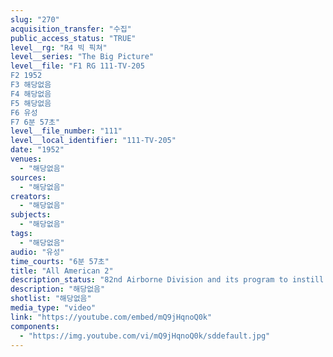 ```yaml
---
slug: "270"
acquisition_transfer: "수집"
public_access_status: "TRUE"
level__rg: "R4 빅 픽쳐"
level__series: "The Big Picture"
level__file: "F1 RG 111-TV-205
F2 1952
F3 해당없음
F4 해당없음
F5 해당없음
F6 유성
F7 6분 57초"
level__file_number: "111"
level__local_identifier: "111-TV-205"
date: "1952"
venues: 
  - "해당없음"
sources: 
  - "해당없음"
creators: 
  - "해당없음"
subjects: 
  - "해당없음"
tags: 
  - "해당없음"
audio: "유성"
time_courts: "6분 57초"
title: "All American 2"
description_status: "82nd Airborne Division and its program to instill esprit de corps in present-day troopers."
description: "해당없음"
shotlist: "해당없음"
media_type: "video"
link: "https://youtube.com/embed/mQ9jHqnoQ0k"
components: 
  - "https://img.youtube.com/vi/mQ9jHqnoQ0k/sddefault.jpg"
---
```

